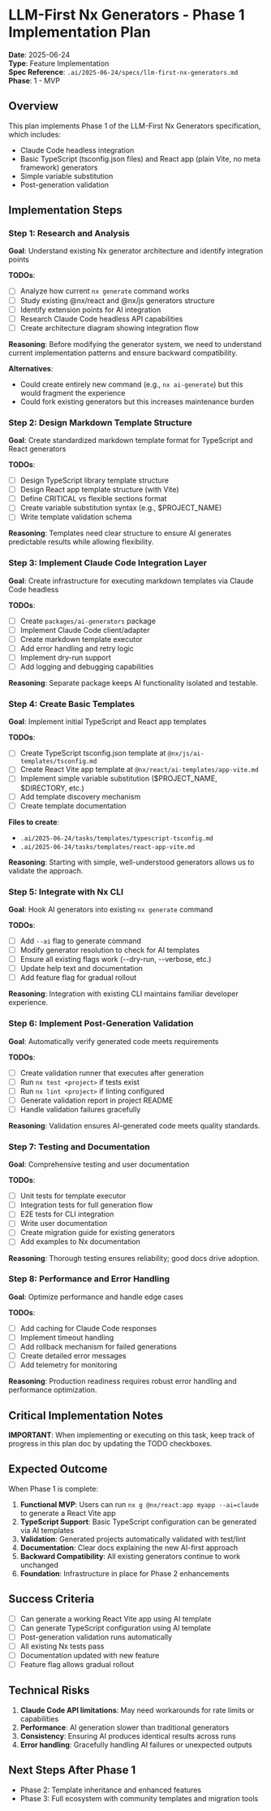 # LLM-First Nx Generators - Phase 1 Implementation Plan

**Date**: 2025-06-24  
**Type**: Feature Implementation  
**Spec Reference**: `.ai/2025-06-24/specs/llm-first-nx-generators.md`  
**Phase**: 1 - MVP

## Overview

This plan implements Phase 1 of the LLM-First Nx Generators specification, which includes:
- Claude Code headless integration
- Basic TypeScript (tsconfig.json files) and React app (plain Vite, no meta framework) generators
- Simple variable substitution
- Post-generation validation

## Implementation Steps

### Step 1: Research and Analysis
**Goal**: Understand existing Nx generator architecture and identify integration points

**TODOs**:
- [ ] Analyze how current `nx generate` command works
- [ ] Study existing @nx/react and @nx/js generators structure
- [ ] Identify extension points for AI integration
- [ ] Research Claude Code headless API capabilities
- [ ] Create architecture diagram showing integration flow

**Reasoning**: Before modifying the generator system, we need to understand current implementation patterns and ensure backward compatibility.

**Alternatives**: 
- Could create entirely new command (e.g., `nx ai-generate`) but this would fragment the experience
- Could fork existing generators but this increases maintenance burden

### Step 2: Design Markdown Template Structure
**Goal**: Create standardized markdown template format for TypeScript and React generators

**TODOs**:
- [ ] Design TypeScript library template structure
- [ ] Design React app template structure (with Vite)
- [ ] Define CRITICAL vs flexible sections format
- [ ] Create variable substitution syntax (e.g., $PROJECT_NAME)
- [ ] Write template validation schema

**Reasoning**: Templates need clear structure to ensure AI generates predictable results while allowing flexibility.

### Step 3: Implement Claude Code Integration Layer
**Goal**: Create infrastructure for executing markdown templates via Claude Code headless

**TODOs**:
- [ ] Create `packages/ai-generators` package
- [ ] Implement Claude Code client/adapter
- [ ] Create markdown template executor
- [ ] Add error handling and retry logic
- [ ] Implement dry-run support
- [ ] Add logging and debugging capabilities

**Reasoning**: Separate package keeps AI functionality isolated and testable.

### Step 4: Create Basic Templates
**Goal**: Implement initial TypeScript and React app templates

**TODOs**:
- [ ] Create TypeScript tsconfig.json template at `@nx/js/ai-templates/tsconfig.md`
- [ ] Create React Vite app template at `@nx/react/ai-templates/app-vite.md`
- [ ] Implement simple variable substitution ($PROJECT_NAME, $DIRECTORY, etc.)
- [ ] Add template discovery mechanism
- [ ] Create template documentation

**Files to create**:
- `.ai/2025-06-24/tasks/templates/typescript-tsconfig.md`
- `.ai/2025-06-24/tasks/templates/react-app-vite.md`

**Reasoning**: Starting with simple, well-understood generators allows us to validate the approach.

### Step 5: Integrate with Nx CLI
**Goal**: Hook AI generators into existing `nx generate` command

**TODOs**:
- [ ] Add `--ai` flag to generate command
- [ ] Modify generator resolution to check for AI templates
- [ ] Ensure all existing flags work (--dry-run, --verbose, etc.)
- [ ] Update help text and documentation
- [ ] Add feature flag for gradual rollout

**Reasoning**: Integration with existing CLI maintains familiar developer experience.

### Step 6: Implement Post-Generation Validation
**Goal**: Automatically verify generated code meets requirements

**TODOs**:
- [ ] Create validation runner that executes after generation
- [ ] Run `nx test <project>` if tests exist
- [ ] Run `nx lint <project>` if linting configured
- [ ] Generate validation report in project README
- [ ] Handle validation failures gracefully

**Reasoning**: Validation ensures AI-generated code meets quality standards.

### Step 7: Testing and Documentation
**Goal**: Comprehensive testing and user documentation

**TODOs**:
- [ ] Unit tests for template executor
- [ ] Integration tests for full generation flow
- [ ] E2E tests for CLI integration
- [ ] Write user documentation
- [ ] Create migration guide for existing generators
- [ ] Add examples to Nx documentation

**Reasoning**: Thorough testing ensures reliability; good docs drive adoption.

### Step 8: Performance and Error Handling
**Goal**: Optimize performance and handle edge cases

**TODOs**:
- [ ] Add caching for Claude Code responses
- [ ] Implement timeout handling
- [ ] Add rollback mechanism for failed generations
- [ ] Create detailed error messages
- [ ] Add telemetry for monitoring

**Reasoning**: Production readiness requires robust error handling and performance optimization.

## Critical Implementation Notes

**IMPORTANT**: When implementing or executing on this task, keep track of progress in this plan doc by updating the TODO checkboxes.

## Expected Outcome

When Phase 1 is complete:

1. **Functional MVP**: Users can run `nx g @nx/react:app myapp --ai=claude` to generate a React Vite app
2. **TypeScript Support**: Basic TypeScript configuration can be generated via AI templates
3. **Validation**: Generated projects automatically validated with test/lint
4. **Documentation**: Clear docs explaining the new AI-first approach
5. **Backward Compatibility**: All existing generators continue to work unchanged
6. **Foundation**: Infrastructure in place for Phase 2 enhancements

## Success Criteria

- [ ] Can generate a working React Vite app using AI template
- [ ] Can generate TypeScript configuration using AI template
- [ ] Post-generation validation runs automatically
- [ ] All existing Nx tests pass
- [ ] Documentation updated with new feature
- [ ] Feature flag allows gradual rollout

## Technical Risks

1. **Claude Code API limitations**: May need workarounds for rate limits or capabilities
2. **Performance**: AI generation slower than traditional generators
3. **Consistency**: Ensuring AI produces identical results across runs
4. **Error handling**: Gracefully handling AI failures or unexpected outputs

## Next Steps After Phase 1

- Phase 2: Template inheritance and enhanced features
- Phase 3: Full ecosystem with community templates and migration tools